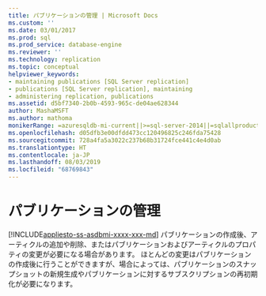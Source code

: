 ```yaml
---
title: パブリケーションの管理 | Microsoft Docs
ms.custom: ''
ms.date: 03/01/2017
ms.prod: sql
ms.prod_service: database-engine
ms.reviewer: ''
ms.technology: replication
ms.topic: conceptual
helpviewer_keywords:
- maintaining publications [SQL Server replication]
- publications [SQL Server replication], maintaining
- administering replication, publications
ms.assetid: d5bf7340-2b0b-4593-965c-de04ae628344
author: MashaMSFT
ms.author: mathoma
monikerRange: =azuresqldb-mi-current||>=sql-server-2014||=sqlallproducts-allversions
ms.openlocfilehash: d05dfb3e00dfdd473cc120496825c246fda75428
ms.sourcegitcommit: 728a4fa5a3022c237b68b31724fce441c4e4d0ab
ms.translationtype: HT
ms.contentlocale: ja-JP
ms.lasthandoff: 08/03/2019
ms.locfileid: "68769843"
---
```

# <a name="maintain-publications"></a>パブリケーションの管理
[!INCLUDE[appliesto-ss-asdbmi-xxxx-xxx-md](../../../includes/appliesto-ss-asdbmi-xxxx-xxx-md.md)]
  パブリケーションの作成後、アーティクルの追加や削除、またはパブリケーションおよびアーティクルのプロパティの変更が必要になる場合があります。 ほとんどの変更はパブリケーションの作成後に行うことができますが、場合によっては、パブリケーションのスナップショットの新規生成やパブリケーションに対するサブスクリプションの再初期化が必要になります。
